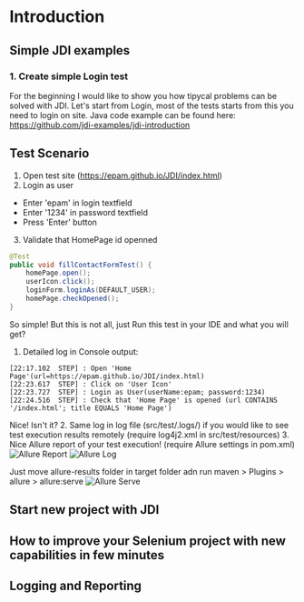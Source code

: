 # Introduction
## Simple JDI examples
### 1. Create simple Login test
For the beginning I would like to show you how tipycal problems can be solved with JDI. Let's start from Login, most of the tests starts from this you need to login on site.
Java code example can be found here: https://github.com/jdi-examples/jdi-introduction

Test Scenario
------
1) Open test site (https://epam.github.io/JDI/index.html)
2) Login as user
* Enter 'epam' in login textfield
* Enter '1234' in password textfield
* Press 'Enter' button
3) Validate that HomePage id openned
```java 
@Test
public void fillContactFormTest() {
    homePage.open();
    userIcon.click();
    loginForm.loginAs(DEFAULT_USER);
    homePage.checkOpened();
}
```
So simple!
But this is not all, just Run this test in your IDE and what you will get?
1. Detailed log in Console output:
```
[22:17.102  STEP] : Open 'Home Page'(url=https://epam.github.io/JDI/index.html)
[22:23.617  STEP] : Click on 'User Icon'
[22:23.727  STEP] : Login as User(userName:epam; password:1234)
[22:24.516  STEP] : Check that 'Home Page' is opened (url CONTAINS '/index.html'; title EQUALS 'Home Page')
```
Nice! Isn't it?
2. Same log in log file (src/test/.logs/) if you would like to see test execution results remotely (require log4j2.xml in src/test/resources)
3. Nice Allure report of your test execution! (require Allure settings in pom.xml)
![Allure Report](/images/intro/allure-report.png)
![Allure Log](/images/intro/allure-report-log.png)

Just move allure-results folder in target folder adn run maven > Plugins > allure > allure:serve
![Allure Serve](/images/intro/allure-serve.png)

## Start new project with JDI
## How to improve your Selenium project with new capabilities in few minutes
## Logging and Reporting
